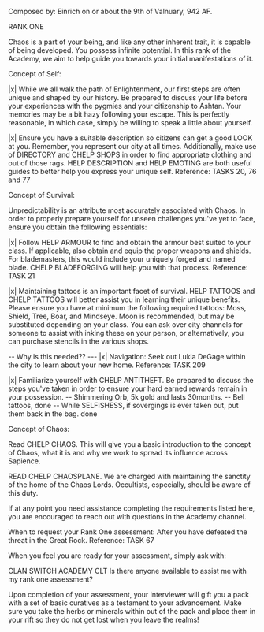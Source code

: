 Composed by: Einrich on or about the 9th of Valnuary, 942 AF.

RANK ONE

Chaos is a part of your being, and like any other inherent trait, it is
capable of being developed. You possess infinite potential. In this rank
of the Academy, we aim to help guide you towards your initial
manifestations of it.

Concept of Self:

|x| While we all walk the path of Enlightenment, our first steps are
often unique and shaped by our history. Be prepared to discuss your life
before your experiences with the pygmies and your citizenship to Ashtan.
Your memories may be a bit hazy following your escape. This is perfectly
reasonable, in which case, simply be willing to speak a little about
yourself.

|x| Ensure you have a suitable description so citizens can get a good
LOOK at you. Remember, you represent our city at all times.
Additionally, make use of DIRECTORY and CHELP SHOPS in order to find
appropriate clothing and out of those rags. HELP DESCRIPTION and HELP
EMOTING are both useful guides to better help you express your unique
self.
Reference: TASKS 20, 76 and 77

Concept of Survival:

Unpredictability is an attribute most accurately associated with Chaos.
In order to properly prepare yourself for unseen challenges you've yet
to face, ensure you obtain the following essentials:

|x| Follow HELP ARMOUR to find and obtain the armour best suited to your
class. If applicable, also obtain and equip the proper weapons and
shields. For blademasters, this would include your uniquely forged and
named blade. CHELP BLADEFORGING will help you with that process.
Reference: TASK 21

|x| Maintaining tattoos is an important facet of survival. HELP TATTOOS
and CHELP TATTOOS will better assist you in learning their unique
benefits. Please ensure you have at minimum the following required
tattoos: Moss, Shield, Tree, Boar, and Mindseye. Moon is recommended,
but may be substituted depending on your class. You can ask over
city channels for someone to assist with inking these on your person, or
alternatively, you can purchase stencils in the various shops.

-- Why is this needed?? ---
|x| Navigation: Seek out Lukia DeGage within the city to learn about
your new home.
Reference: TASK 209


|x| Familiarize yourself with CHELP ANTITHEFT. Be prepared to discuss
the steps you've taken in order to ensure your hard earned rewards
remain in your possession.
-- Shimmering Orb, 5k gold and lasts 30months.
-- Bell tattoos, done
-- While SELFISHESS, if sovergings is ever taken out, put them back in the bag. done

Concept of Chaos:

Read CHELP CHAOS. This will give you a basic introduction to the concept
of Chaos, what it is and why we work to spread its influence across
Sapience.

READ CHELP CHAOSPLANE. We are charged with maintaining the sanctity of
the home of the Chaos Lords. Occultists, especially, should be aware of
this duty.


If at any point you need assistance completing the requirements listed
here, you are encouraged to reach out with questions in the Academy
channel.

When to request your Rank One assessment: After you have defeated the
threat in the Great Rock.
Reference: TASK 67

When you feel you are ready for your assessment, simply ask
with:

CLAN SWITCH ACADEMY
CLT Is there anyone available to assist me with my rank one assessment?

Upon completion of your assessment, your interviewer will gift you a
pack with a set of basic curatives as a testament to your advancement.
Make sure you take the herbs or minerals within out of the pack and
place them in your rift so they do not get lost when you leave the
realms!

